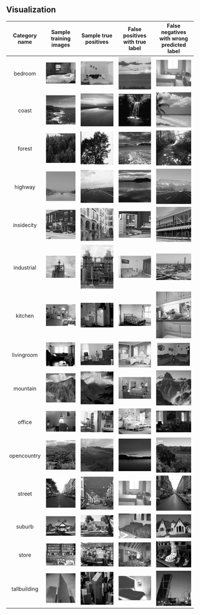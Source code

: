 ## Visualization
| Category name | Sample training images | Sample true positives | False positives with true label | False negatives with wrong predicted label |
| :-----------: | :--------------------: | :-------------------: | :-----------------------------: | :----------------------------------------: |
| bedroom | ![](bedroom_train.png) | ![](bedroom_tp.png) | ![](bedroom_fp.png) | ![](bedroom_fn.png) |
| coast | ![](coast_train.png) | ![](coast_tp.png) | ![](coast_fp.png) | ![](coast_fn.png) |
| forest | ![](forest_train.png) | ![](forest_tp.png) | ![](forest_fp.png) | ![](forest_fn.png) |
| highway | ![](highway_train.png) | ![](highway_tp.png) | ![](highway_fp.png) | ![](highway_fn.png) |
| insidecity | ![](insidecity_train.png) | ![](insidecity_tp.png) | ![](insidecity_fp.png) | ![](insidecity_fn.png) |
| industrial | ![](industrial_train.png) | ![](industrial_tp.png) | ![](industrial_fp.png) | ![](industrial_fn.png) |
| kitchen | ![](kitchen_train.png) | ![](kitchen_tp.png) | ![](kitchen_fp.png) | ![](kitchen_fn.png) |
| livingroom | ![](livingroom_train.png) | ![](livingroom_tp.png) | ![](livingroom_fp.png) | ![](livingroom_fn.png) |
| mountain | ![](mountain_train.png) | ![](mountain_tp.png) | ![](mountain_fp.png) | ![](mountain_fn.png) |
| office | ![](office_train.png) | ![](office_tp.png) | ![](office_fp.png) | ![](office_fn.png) |
| opencountry | ![](opencountry_train.png) | ![](opencountry_tp.png) | ![](opencountry_fp.png) | ![](opencountry_fn.png) |
| street | ![](street_train.png) | ![](street_tp.png) | ![](street_fp.png) | ![](street_fn.png) |
| suburb | ![](suburb_train.png) | ![](suburb_tp.png) | ![](suburb_fp.png) | ![](suburb_fn.png) |
| store | ![](store_train.png) | ![](store_tp.png) | ![](store_fp.png) | ![](store_fn.png) |
| tallbuilding | ![](tallbuilding_train.png) | ![](tallbuilding_tp.png) | ![](tallbuilding_fp.png) | ![](tallbuilding_fn.png) |
